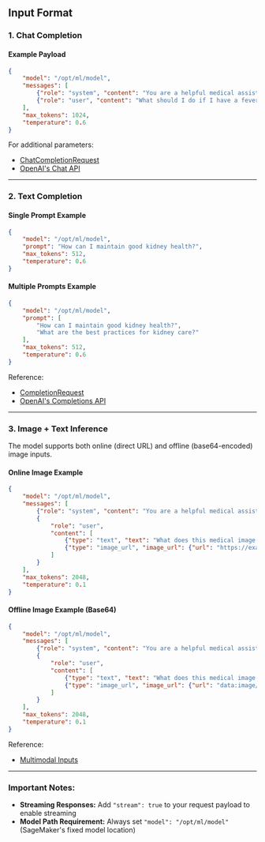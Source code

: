 ## Input Format  

### 1. Chat Completion  

#### Example Payload  
```json  
{  
    "model": "/opt/ml/model",  
    "messages": [  
        {"role": "system", "content": "You are a helpful medical assistant."},  
        {"role": "user", "content": "What should I do if I have a fever and body aches?"}  
    ],  
    "max_tokens": 1024,  
    "temperature": 0.6  
}  
```  

For additional parameters:  
- [ChatCompletionRequest](https://github.com/vllm-project/vllm/blob/v0.10.1.1/vllm/entrypoints/openai/protocol.py#L396)  
- [OpenAI's Chat API](https://platform.openai.com/docs/api-reference/chat/create)  

---  

### 2. Text Completion  

#### Single Prompt Example  
```json  
{  
    "model": "/opt/ml/model",  
    "prompt": "How can I maintain good kidney health?",  
    "max_tokens": 512,  
    "temperature": 0.6  
}  
```  

#### Multiple Prompts Example  
```json  
{  
    "model": "/opt/ml/model",  
    "prompt": [  
        "How can I maintain good kidney health?",  
        "What are the best practices for kidney care?"  
    ],  
    "max_tokens": 512,  
    "temperature": 0.6  
}  
```  

Reference:  
- [CompletionRequest](https://github.com/vllm-project/vllm/blob/v0.10.1.1/vllm/entrypoints/openai/protocol.py#L946)  
- [OpenAI's Completions API](https://platform.openai.com/docs/api-reference/completions/create)   

---  

### 3. Image + Text Inference

The model supports both online (direct URL) and offline (base64-encoded) image inputs.

#### Online Image Example
```json
{
    "model": "/opt/ml/model",
    "messages": [
        {"role": "system", "content": "You are a helpful medical assistant."},
        {
            "role": "user",
            "content": [
                {"type": "text", "text": "What does this medical image show?"},
                {"type": "image_url", "image_url": {"url": "https://example.com/image.jpg"}}
            ]
        }
    ],
    "max_tokens": 2048,
    "temperature": 0.1
}
```

#### Offline Image Example (Base64)
```json
{
    "model": "/opt/ml/model",
    "messages": [
        {"role": "system", "content": "You are a helpful medical assistant."},
        {
            "role": "user",
            "content": [
                {"type": "text", "text": "What does this medical image show?"},
                {"type": "image_url", "image_url": {"url": "data:image/jpeg;base64,..."}}
            ]
        }
    ],
    "max_tokens": 2048,
    "temperature": 0.1
}
```

Reference:
- [Multimodal Inputs](https://docs.vllm.ai/en/v0.10.1.1/features/multimodal_inputs.html)

---  

### Important Notes:
- **Streaming Responses:** Add `"stream": true` to your request payload to enable streaming
- **Model Path Requirement:** Always set `"model": "/opt/ml/model"` (SageMaker's fixed model location)